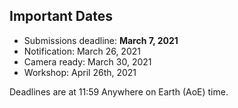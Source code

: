 

## Important Dates

- Submissions deadline:         **March 7, 2021**
- Notification:                 March 26, 2021
- Camera ready:                 March 30, 2021
- Workshop:                     April 26th, 2021

Deadlines are at 11:59 Anywhere on Earth (AoE) time.
